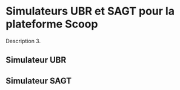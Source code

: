 # Simulateurs UBR et SAGT pour la plateforme Scoop
Description 3.
## Simulateur UBR

## Simulateur SAGT
